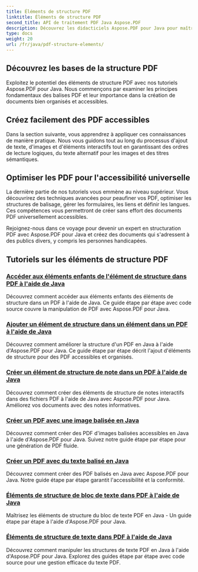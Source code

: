 ```yaml
---
title: Éléments de structure PDF
linktitle: Éléments de structure PDF
second_title: API de traitement PDF Java Aspose.PDF
description: Découvrez les didacticiels Aspose.PDF pour Java pour maîtriser les éléments de structure PDF. Créez des PDF organisés et accessibles sans effort.
type: docs
weight: 20
url: /fr/java/pdf-structure-elements/
---
```


## Découvrez les bases de la structure PDF

Exploitez le potentiel des éléments de structure PDF avec nos tutoriels Aspose.PDF pour Java. Nous commençons par examiner les principes fondamentaux des balises PDF et leur importance dans la création de documents bien organisés et accessibles. 

## Créez facilement des PDF accessibles

Dans la section suivante, vous apprendrez à appliquer ces connaissances de manière pratique. Nous vous guidons tout au long du processus d'ajout de texte, d'images et d'éléments interactifs tout en garantissant des ordres de lecture logiques, du texte alternatif pour les images et des titres sémantiques. 

## Optimiser les PDF pour l'accessibilité universelle

La dernière partie de nos tutoriels vous emmène au niveau supérieur. Vous découvrirez des techniques avancées pour peaufiner vos PDF, optimiser les structures de balisage, gérer les formulaires, les liens et définir les langues. Ces compétences vous permettront de créer sans effort des documents PDF universellement accessibles.

Rejoignez-nous dans ce voyage pour devenir un expert en structuration PDF avec Aspose.PDF pour Java et créez des documents qui s'adressent à des publics divers, y compris les personnes handicapées.
## Tutoriels sur les éléments de structure PDF
### [Accéder aux éléments enfants de l'élément de structure dans PDF à l'aide de Java](./access-children-elements-of-structure-element-in-pdf-using-java/)
Découvrez comment accéder aux éléments enfants des éléments de structure dans un PDF à l'aide de Java. Ce guide étape par étape avec code source couvre la manipulation de PDF avec Aspose.PDF pour Java.
### [Ajouter un élément de structure dans un élément dans un PDF à l'aide de Java](./add-structure-element-into-element-in-pdf-using-java/)
Découvrez comment améliorer la structure d'un PDF en Java à l'aide d'Aspose.PDF pour Java. Ce guide étape par étape décrit l'ajout d'éléments de structure pour des PDF accessibles et organisés.
### [Créer un élément de structure de note dans un PDF à l'aide de Java](./create-note-structure-element-in-pdf-using-java/)
Découvrez comment créer des éléments de structure de notes interactifs dans des fichiers PDF à l'aide de Java avec Aspose.PDF pour Java. Améliorez vos documents avec des notes informatives.
### [Créer un PDF avec une image balisée en Java](./create-pdf-with-tagged-image-in-java/)
Découvrez comment créer des PDF d'images balisées accessibles en Java à l'aide d'Aspose.PDF pour Java. Suivez notre guide étape par étape pour une génération de PDF fluide.
### [Créer un PDF avec du texte balisé en Java](./create-pdf-with-tagged-text-in-java/)
Découvrez comment créer des PDF balisés en Java avec Aspose.PDF pour Java. Notre guide étape par étape garantit l'accessibilité et la conformité.
### [Éléments de structure de bloc de texte dans PDF à l'aide de Java](./text-block-structure-elements-in-pdf-using-java/)
Maîtrisez les éléments de structure du bloc de texte PDF en Java - Un guide étape par étape à l'aide d'Aspose.PDF pour Java.
### [Éléments de structure de texte dans PDF à l'aide de Java](./text-structure-elements-in-pdf-using-java/)
Découvrez comment manipuler les structures de texte PDF en Java à l'aide d'Aspose.PDF pour Java. Explorez des guides étape par étape avec code source pour une gestion efficace du texte PDF.